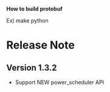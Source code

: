 **How to build protobuf**

Ex) make python

# Release Note

## Version 1.3.2

* Support NEW power_scheduler API
